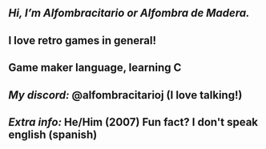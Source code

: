 *Hi, I’m Alfombracitario or Alfombra de Madera.*
----------------------
I love retro games in general!
----------------------
Game maker language, learning C
----------------------
*My discord:*
@alfombracitarioj (I love talking!)
----------------------
*Extra info:*
He/Him
(2007)
Fun fact? I don't speak english (spanish)
----------------------
